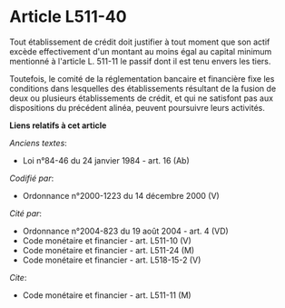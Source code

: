 # Article L511-40

Tout établissement de crédit doit justifier à tout moment que son actif excède effectivement d'un montant au moins égal au
capital minimum mentionné à l'article L. 511-11 le passif dont il est tenu envers les tiers.

Toutefois, le comité de la réglementation bancaire et financière fixe les conditions dans lesquelles des établissements
résultant de la fusion de deux ou plusieurs établissements de crédit, et qui ne satisfont pas aux dispositions du précédent
alinéa, peuvent poursuivre leurs activités.

**Liens relatifs à cet article**

_Anciens textes_:

  - Loi n°84-46 du 24 janvier 1984 - art. 16 (Ab)

_Codifié par_:

  - Ordonnance n°2000-1223 du 14 décembre 2000 (V)

_Cité par_:

  - Ordonnance n°2004-823 du 19 août 2004 - art. 4 (VD)
  - Code monétaire et financier - art. L511-10 (V)
  - Code monétaire et financier - art. L511-24 (M)
  - Code monétaire et financier - art. L518-15-2 (V)

_Cite_:

  - Code monétaire et financier - art. L511-11 (M)
